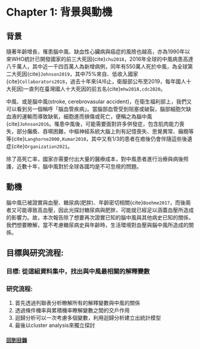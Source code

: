 Chapter 1: 背景與動機
============================

## 背景
隨著年齡增長，罹患腦中風、缺血性心臟病與癌症的風險也越高，亦為1990年以來WHO統計已開發國家的前三大死因{cite}`chu2018`，2016年全球的中風病患高達八千萬人，其中近一千四百萬人為新增病例，同年有550萬人死於中風，為全球第二大死因{cite}`Johnson2019`，其中75%來自、低收入國家{cite}`Collaborators2018`，過去十年來(4/6止，衛服部公布至2019，每年國人十大死因)一直列在臺灣國人十大死因的前五名{cite}`mhw2018,cdc2020`。

中風、或是腦中風(stroke, cerebrovasular accident)，在衛生福利部上，我們又可以看到另一個稱呼「腦血管疾病」。當腦部血管受到阻塞或破裂，腦部細胞欠缺血液的運輸而導致缺氧，細胞進而損傷或死亡，便稱之為腦中風{cite}`Johnson2016`。罹患中風後，可能需要面對許多併發症，包含肌肉能力喪失，部分癱瘓、吞嚥困難，中樞神經系統大腦上則有記憶喪失、思覺異常、癲癇等等{cite}`Langhorne2000,Kumar2010`，其中又有1/3的患者在癒後仍會伴隨這些後遺症{cite}`Organization2021`。

除了高死亡率，國家亦需要付出大量的醫療成本，對中風患者進行治療與病後照護，近數十年，腦中風對於全球各國均是不可忽視的問題。

## 動機
腦中風已被證實與血壓、糖尿病(肥胖)、年齡密切相關{cite}`Boehme2017`，而後兩者又可能導致高血壓，因此光探討糖尿病與肥胖，可能就已經足以涵蓋血壓所造成的影響力。故，本次報告除了想要再次證實已知的腦中風與其他病史已知的關係，我們想要瞭解，當不考慮糖尿病史與年齡時，生活環境對血壓與腦中風所造成的關係。

## 目標與研究流程: 
### 目標: 從這組資料集中，找出與中風最相關的解釋變數
### 研究流程:
1. 首先透過列聯表分析瞭解所有的解釋變數與中風的關係
2. 透過條件機率與累積機率瞭解變數之間的交戶作用
3. 迴歸分析可以一次考慮多個變數，利用迴歸分析建立出統計模型
4. 最後以cluster analysis來獨立探討



#### [回到目錄](./tablecontent.md)
<p style="page-break-before: always">